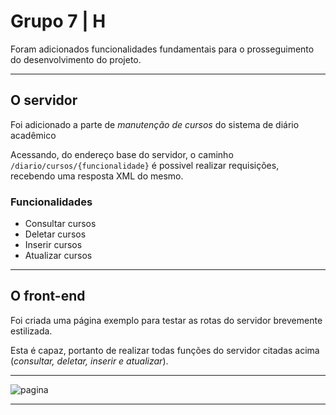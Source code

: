 # Grupo 7 | H

Foram adicionados funcionalidades fundamentais para o prosseguimento do desenvolvimento do projeto.

---

## O servidor

Foi adicionado a parte de *manutenção de cursos* do sistema de diário acadêmico

Acessando, do endereço base do servidor, o caminho `/diario/cursos/{funcionalidade}` é possivel realizar requisições, recebendo uma resposta XML do mesmo.

### Funcionalidades

- Consultar cursos
- Deletar cursos
- Inserir cursos
- Atualizar cursos

---

## O front-end

Foi criada uma página exemplo para testar as rotas do servidor brevemente estilizada.

Esta é capaz, portanto de realizar todas funções do servidor citadas acima (*consultar, deletar, inserir e atualizar*).

---

![pagina](\images\paginaexemplo.png)

---